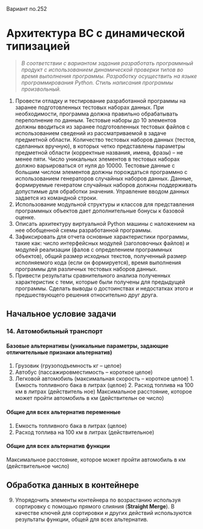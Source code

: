 Вариант no.252
# Архитектура ВС с динамической типизацией
> *В соответствии с вариантом задания разработать программный продукт с использованием динамической проверки типов во время выполнения программы. Разработку осуществить на языке программирования Python. Стиль написания программы произвольный.*

1. Провести отладку и тестирование разработанной программы на заранее подготовленных тестовых наборах данных. При необходимости, программа должна правильно обрабатывать переполнение по данным. Тестовые наборы до 10 элементов должны вводиться из заранее подготовленных тестовых файлов с использованием сведений из рассматриваемой в задаче предметной области. Количество тестовых наборов данных (тестов, сделанных вручную), в которых четко представлены параметры предметной области (корректные названия, имена, фразы) – не менее пяти. Число уникальных элементов в тестовых наборах должно варьироваться от нуля до 10000. Тестовые данные с большим числом элементов должны порождаться программно с использованием генераторов случайных наборов данных. Данные, формируемые генератом случайных наборов должны поддерживать допустимые для обработки значения. Управление вводом данных задается из командной строки.
2. Использование модульной структуры и классов для представления программных объектов дает дополнительные бонусы к базовой оценке.
3. Описать архитектуру виртуальной Python машины с наложением на нее обобщенной схемы разработанной программы.
4. Зафиксировать для отчета основные характеристики программы, такие как: число интерфейсных модулей (заголовочных файлов) и модулей реализации (фалов с определением программных объектов), общий размер исходных текстов, полученный размер исполняемого кода (если он формируется), время выполнения программы для различных тестовых наборов данных.
5. Привести результаты сравнительного анализа полученных характеристик с теми, которые были получены для предыдущей программы. Сделать выводы о достоинствах и недостатках этого и предшествующего решения относительно друг друга.

## Начальное условие задачи
### 14. Автомобильный транспорт  
#### Базовые альтернативы (уникальные параметры, задающие отличительные признаки альтернатив)
1. Грузовик (грузоподъемность кг – целое) 
2. Автобус (пассажировместимость – короткое целое) 
3. Легковой автомобиль (максимальная скорость – короткое целое) 1. Емкость топливного бака в литрах (целое) 2. Расход топлива на 100 км в литрах (действитель ное) Максимальное расстояние, которое может пройти автомобиль в км (действительн ое число)
#### Общие для всех альтернатив переменные
1. Емкость топливного бака в литрах (целое)
2. Расход топлива на 100 км в литрах (действительное)
#### Общие для всех альтернатив функции
Максимальное расстояние, которое может пройти автомобиль в км (действительное число)
## Обработка данных в контейнере
9. Упорядочить элементы контейнера по возрастанию используя сортировку с помощью прямого слияния (**Straight Merge**). В качестве ключей для сортировки и других действий используются результаты функции, общей для всех альтернатив.
